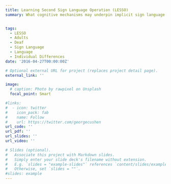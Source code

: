 ```yaml
---
title: Learning Second Sign Language Operation (LESSO)
summary: What cognitive mechanisms may underpin implicit sign language learning in hearing, Deaf, and CODA adults? Here, we study everything from motor learning to working memory, statistical learning to vocabulary mapping, to determine the factors that most significantly modulate the ability to extract and map novel signs from context. Major contributions: Supervise assessment programming, piloting, and refining, created full project pipeline; lead recruitment and administration, particularly of more challenging populations such as Deaf individuals and CODAs 


tags:
  - LESSO
  - Adults
  - Deaf
  - Sign Language
  - Language
  - Individual Differences
date: '2016-04-27T00:00:00Z'

# Optional external URL for project (replaces project detail page).
external_link: ''

image:
  # caption: Photo by rawpixel on Unsplash
  focal_point: Smart

#links:
#  - icon: twitter
#    icon_pack: fab
#    name: Follow
#    url: https://twitter.com/georgecushen
url_code: ''
url_pdf: ''
url_slides: ''
url_video: ''

# Slides (optional).
#   Associate this project with Markdown slides.
#   Simply enter your slide deck's filename without extension.
#   E.g. `slides = "example-slides"` references `content/slides/example-slides.md`.
#   Otherwise, set `slides = ""`.
#slides: example
---
```



